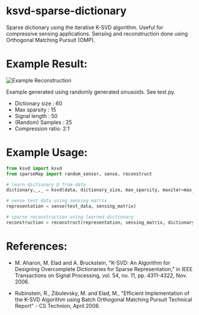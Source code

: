 # ksvd-sparse-dictionary
Sparse dictionary using the iterative K-SVD algorithm. Useful for compressive sensing applications. Sensing and reconstruction done using Orthogonal Matching Pursuit (OMP).

# Example Result:
![Example Reconstruction](/output/true_vs_reconstruct.png)

Example generated using randomly generated sinusoids. See test.py.
* Dictionary size  : 60
* Max sparsity     : 15
* Signal length    : 50  
* (Random) Samples : 25
* Compression ratio: 2:1

# Example Usage:
```python
from ksvd import ksvd
from sparseRep import random_sensor, sense, reconstruct

# learn dictionary D from data
dictionary,_,_ = ksvd(data, dictionary_size, max_sparsity, maxiter=max_iter)

# sense test data using sensing matrix
representation = sense(test_data, sensing_matrix)

# sparse reconstruction using learned dictionary
reconstruction = reconstruct(representation, sensing_matrix, dictionary, max_sparsity)
```
# References:
* M. Aharon, M. Elad and A. Bruckstein, "K-SVD: An Algorithm for Designing Overcomplete Dictionaries for Sparse Representation," in IEEE Transactions on Signal Processing, vol. 54, no. 11, pp. 4311-4322, Nov. 2006.

* Rubinstein, R., Zibulevsky, M. and Elad, M., "Efficient Implementation of the K-SVD Algorithm using Batch Orthogonal Matching Pursuit Technical Report" - CS Technion, April 2008.
